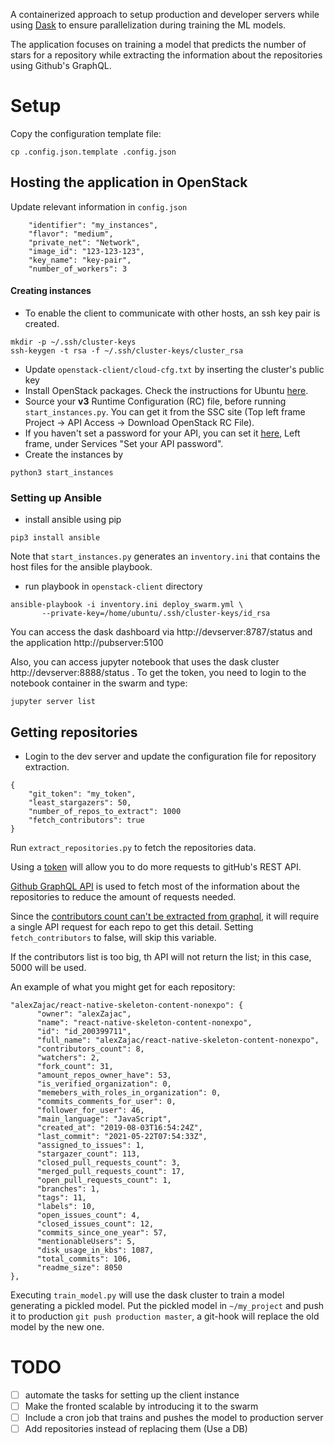 A containerized approach to setup production and developer servers while using [Dask](https://docs.dask.org/en/latest/) to ensure parallelization during training the ML models. 

The application focuses on training a model that predicts the number of stars
for a repository while extracting the information about the repositories using
Github's GraphQL.


# Setup

Copy the configuration template file:

```
cp .config.json.template .config.json
```

## Hosting the application in OpenStack

Update relevant information in `config.json`

```
    "identifier": "my_instances",
    "flavor": "medium",
    "private_net": "Network",
    "image_id": "123-123-123",
    "key_name": "key-pair",
    "number_of_workers": 3
```



#### Creating instances

- To enable the client to communicate with other hosts, an ssh key pair is
    created.
```
mkdir -p ~/.ssh/cluster-keys
ssh-keygen -t rsa -f ~/.ssh/cluster-keys/cluster_rsa
```
- Update `openstack-client/cloud-cfg.txt` by inserting the cluster's public key
- Install OpenStack packages. Check the instructions for Ubuntu [here](https://docs.openstack.org/install-guide/environment-packages-ubuntu.html).
- Source  your **v3** Runtime Configuration (RC) file, before running
`start_instances.py`. You can get it from the SSC site (Top left frame Project
-> API Access -> Download OpenStack RC File).
- If you haven't set a password for your API, you can set it
[here](https:///cloud.snic.se/), Left frame, under Services "Set your API
password".
- Create the instances by
```
python3 start_instances 
```

### Setting up Ansible

- install ansible using pip 
```
pip3 install ansible
```
Note that `start_instances.py` generates an `inventory.ini` that contains the
host files for the ansible playbook.
- run playbook in `openstack-client` directory
```
ansible-playbook -i inventory.ini deploy_swarm.yml \
       --private-key=/home/ubuntu/.ssh/cluster-keys/id_rsa
```

You can access the dask dashboard via http://devserver:8787/status
and the application http://pubserver:5100

Also, you can access jupyter notebook that uses the dask cluster http://devserver:8888/status . To get the token, you need to login to the notebook container in the swarm and type:
```
jupyter server list
```


## Getting repositories
- Login to the dev server and update the configuration file for repository extraction.
```
{
    "git_token": "my_token",
    "least_stargazers": 50,
    "number_of_repos_to_extract": 1000
    "fetch_contributors": true
}
```

Run `extract_repositories.py` to fetch the repositories data.

Using a [token](https://docs.github.com/en/github/authenticating-to-github/creating-a-personal-access-token) will allow you to do more requests to gitHub's REST API.

[Github GraphQL API](https://docs.github.com/en/graphql) is used to fetch most
of the information about the repositories to reduce the amount of requests
needed.

Since the [contributors count can't be extracted from graphql](https://github.community/t/graphql-get-repository-contributors/14422), it will require a single API request for each repo to get this detail. Setting `fetch_contributors` to false, will skip this variable.

If the contributors list is too big, th API will not return the list; in this
case, 5000 will be used.

An example of what you might get for each repository:

```
"alexZajac/react-native-skeleton-content-nonexpo": {
      "owner": "alexZajac",
      "name": "react-native-skeleton-content-nonexpo",
      "id": "id_200399711",
      "full_name": "alexZajac/react-native-skeleton-content-nonexpo",
      "contributors_count": 8,
      "watchers": 2,
      "fork_count": 31,
      "amount_repos_owner_have": 53,
      "is_verified_organization": 0,
      "memebers_with_roles_in_organization": 0,
      "commits_comments_for_user": 0,
      "follower_for_user": 46,
      "main_language": "JavaScript",
      "created_at": "2019-08-03T16:54:24Z",
      "last_commit": "2021-05-22T07:54:33Z",
      "assigned_to_issues": 1,
      "stargazer_count": 113,
      "closed_pull_requests_count": 3,
      "merged_pull_requests_count": 17,
      "open_pull_requests_count": 1,
      "branches": 1,
      "tags": 11,
      "labels": 10,
      "open_issues_count": 4,
      "closed_issues_count": 12,
      "commits_since_one_year": 57,
      "mentionableUsers": 5,
      "disk_usage_in_kbs": 1087,
      "total_commits": 106,
      "readme_size": 8050
},
```

Executing `train_model.py` will use the dask cluster to train a model generating
a pickled model. Put the pickled model in `~/my_project` and push it to
production `git push production master`, a git-hook will replace the old model
by the new one.

# TODO

- [ ] automate the tasks for setting up the client instance
- [ ] Make the fronted scalable  by introducing it to the swarm
- [ ] Include a cron job that trains and pushes the model to production server
- [ ] Add repositories instead of replacing them (Use a DB)
